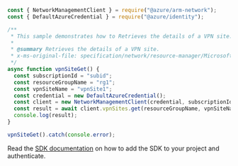 ```javascript
const { NetworkManagementClient } = require("@azure/arm-network");
const { DefaultAzureCredential } = require("@azure/identity");

/**
 * This sample demonstrates how to Retrieves the details of a VPN site.
 *
 * @summary Retrieves the details of a VPN site.
 * x-ms-original-file: specification/network/resource-manager/Microsoft.Network/stable/2021-08-01/examples/VpnSiteGet.json
 */
async function vpnSiteGet() {
  const subscriptionId = "subid";
  const resourceGroupName = "rg1";
  const vpnSiteName = "vpnSite1";
  const credential = new DefaultAzureCredential();
  const client = new NetworkManagementClient(credential, subscriptionId);
  const result = await client.vpnSites.get(resourceGroupName, vpnSiteName);
  console.log(result);
}

vpnSiteGet().catch(console.error);
```

Read the [SDK documentation](https://github.com/Azure/azure-sdk-for-js/blob/%40azure%2Farm-network_28.0.0/sdk/network/arm-network/README.md) on how to add the SDK to your project and authenticate.
